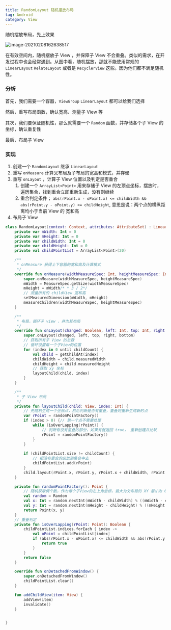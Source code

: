 ```yaml
---
title: RandomLayout 随机摆放布局
tag: Android
category: View
---
```




随机摆放布局，先上效果

![image-20210208162638517](https://raw.githubusercontent.com/xiaomanwong/static_file/master/images/image-20210208162638517.png)

在有效空间内，随机摆放子 View ，并保障子 View 不会重叠。类似的需求，在开发过程中也会经常遇到。从图中看，随机摆放，那就不能使用常规的 `LinearLayout` `RelateLayout` 或者是 `RecyclerView` 这些。因为他们都不满足随机性。

### 分析

首先，我们需要一个容器，`ViewGroup` `LinearLayout` 都可以给我们选择

然后，重写布局函数，确认宽高、测量子 View 等

其次，我们要保证随机性，那么就需要一个 `Random` 函数，并存储各个子 View 的坐标，确认重复性

最后，布局子 View

### 实现

1. 创建一个 `RandomLayout` 继承 `LinearLayout`
2. 重写 `onMeasure` 计算父布局及子布局的宽高和模式，并存储
3. 重写 `onLayout` ，计算子 View 位置以及判定是否重合
   1. 创建一个 `ArrayList<Point>` 用来存储子 View 的左顶点坐标，摆放时，遍历集合，找到重合立即重新生成，没有则继续
   2. 重合判定条件； `abs(rPoint.x - oPoint.x) <= childWidth && abs(rPoint.y - oPoint.y) <= childHeight`, 意思是说：两个点的横纵距离均小于当前 View 的 宽和高 
4. 布局子 View



```kotlin
class RandomLayout(context: Context, attributes: AttributeSet) : LinearLayout(context, attributes) {
    private var mWidth: Int = 0
    private var mHeight: Int = 0
    private var childWidth: Int = 0
    private var childHeight: Int = 0
    private val childPointList = ArrayList<Point>(20)

    /**
     * onMeasure 获得上下容器的宽和高及计算模式
     */
    override fun onMeasure(widthMeasureSpec: Int, heightMeasureSpec: Int) {
        super.onMeasure(widthMeasureSpec, heightMeasureSpec)
        mWidth = MeasureSpec.getSize(widthMeasureSpec)
        mHeight = mWidth/* * 3 / 2*/
        // 测量所有的 childView 宽和高
        setMeasuredDimension(mWidth, mHeight)
        measureChildren(widthMeasureSpec, heightMeasureSpec)
    }

    /**
     * 布局，循环子 view ，并为其布局
     */
    override fun onLayout(changed: Boolean, left: Int, top: Int, right: Int, bottom: Int) {
        super.onLayout(changed, left, top, right, bottom)
        // 获取所有子 View 的总数
        // 循环设置每一个子View的位置
        for (index in 0 until childCount) {
            val child = getChildAt(index)
            childWidth = child.measuredWidth
            childHeight = child.measuredHeight
            // 获取 xy 坐标
            layoutChild(child, index)
        }
    }

    /**
     * 子 View 布局
     */
    private fun layoutChild(child: View, index: Int) {
        // 先随机生成一个坐标点，然后判断是否有重叠，重叠则重新生成新的点
        var rPoint = randomPointFactory()
        if (index > 0) {// 第一个点不需要处理
            while (isOverLapping(rPoint)) {
                // 判断有没有重叠的部分，如果有就返回 true， 重新创建并比较
                rPoint = randomPointFactory()
            }
        }
        
        if (childPointList.size != childCount) {
            // 把没有重合的店放到集合中去
            childPointList.add(rPoint)
        }
        child.layout(rPoint.x, rPoint.y, rPoint.x + childWidth, rPoint.y + childHeight)
    }

    private fun randomPointFactory(): Point {
        // 随机获取俩个数，作为每个子View的左上角坐标，最大为父布局的 XY 最小为 0
        val random = Random
        val x: Int = random.nextInt(mWidth - childWidth) % ((mWidth - childWidth) - 1 + 1) + 1
        val y: Int = random.nextInt(mHeight - childHeight) % ((mHeight - childHeight) - 1 + 1) + 1
        return Point(x, y)
    }
	// 重叠判定
    private fun isOverLapping(rPoint: Point): Boolean {
        childPointList.indices.forEach { index ->
            val oPoint = childPointList[index]
            if (abs(rPoint.x - oPoint.x) <= childWidth && abs(rPoint.y - oPoint.y) <= childHeight) {
                return true
            }
        }
        return false
    }

    override fun onDetachedFromWindow() {
        super.onDetachedFromWindow()
        childPointList.clear()
    }

    fun addChildView(item: View) {
        addView(item)
        invalidate()
    }


}
```

